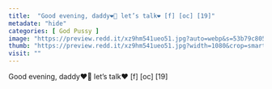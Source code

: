 ```yaml
---
title:  "Good evening, daddy❤️🍓 let’s talk❤️ [f] [oc] [19]"
metadate: "hide"
categories: [ God Pussy ]
image: "https://preview.redd.it/xz9hm541ueo51.jpg?auto=webp&s=53b79c805d82f42aad25c683d92ac9291a01e476"
thumb: "https://preview.redd.it/xz9hm541ueo51.jpg?width=1080&crop=smart&auto=webp&s=09f4d00cc109ba31ddf6622eb3c0160080da5b9d"
visit: ""
---
```

Good evening, daddy❤️🍓 let’s talk❤️ [f] [oc] [19]
